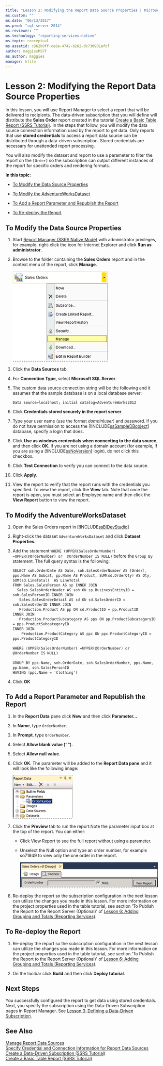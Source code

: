 ```yaml
---
title: "Lesson 2: Modifying the Report Data Source Properties | Microsoft Docs"
ms.custom: ""
ms.date: "06/13/2017"
ms.prod: "sql-server-2014"
ms.reviewer: ""
ms.technology: "reporting-services-native"
ms.topic: conceptual
ms.assetid: c962b0ff-ce8a-4742-8262-dc730901afcf
author: maggiesMSFT
ms.author: maggies
manager: kfile
---
```

# Lesson 2: Modifying the Report Data Source Properties
  In this lesson, you will use Report Manager to select a report that will be delivered to recipients. The data-driven subscription that you will define will distribute the **Sales Order** report created in the tutorial [Create a Basic Table Report &#40;SSRS Tutorial&#41;](../reporting-services/create-a-basic-table-report-ssrs-tutorial.md). In the steps that follow, you will modify the data source connection information used by the report to get data. Only reports that use **stored credentials** to access a report data source can be distributed through a data-driven subscription. Stored credentials are necessary for unattended report processing.  
  
 You will also modify the dataset and report to use a parameter to filter the report on the `[Order]` so the subscription can output different instances of the report for specific orders and rendering formats.  
  
 **In this topic:**  
  
-   [To Modify the Data Source Properties](#bkmk_modify_datasource)  
  
-   [To Modify the AdventureWorksDataset](#bkmk_modify_dataset)  
  
-   [To Add a Report Parameter and Republish the Report](#bkmk_add_reportparameter)  
  
-   [To Re-deploy the Report](#bkmk_redeploy)  
  
##  <a name="bkmk_modify_datasource"></a> To Modify the Data Source Properties  
  
1.  Start [Report Manager  &#40;SSRS Native Mode&#41;](../../2014/reporting-services/report-manager-ssrs-native-mode.md) with administrator privileges, for example, right-click the icon for Internet Explorer and click **Run as administrator**.  
  
2.  Browse to the folder containing the **Sales Orders** report and in the context menu of the report, click **Manage**.  
  
     ![Open the report context menu and select manage](../../2014/tutorials/media/ssrs-tutorial-datadriven-manage-report.gif "Open the report context menu and select manage")  
  
3.  Click the **Data Sources** tab.  
  
4.  For **Connection Type**, select **Microsoft SQL Server**.  
  
5.  The custom data source connection string will be the following and it assumes that the sample database is on a local database server:  
  
    ```  
    Data source=localhost; initial catalog=AdventureWorks2012  
    ```  
  
6.  Click **Credentials stored securely in the report server**.  
  
7.  Type your user name (use the format *domain\user*) and password. If you do not have permission to access the [!INCLUDE[ssSampleDBobject](../includes/sssampledbobject-md.md)] database, specify a login that does.  
  
8.  Click **Use as windows credentials when connecting to the data source**, and then click **OK**. If you are not using a domain account (for example, if you are using a [!INCLUDE[ssNoVersion](../includes/ssnoversion-md.md)] login), do not click this checkbox.  
  
9. Click **Test Connection** to verify you can connect to the data source.  
  
10. Click **Apply**.  
  
11. View the report to verify that the report runs with the credentials you specified. To view the report, click the **View** tab. Note that once the report is open, you must select an Employee name and then click the **View Report** button to view the report.  
  
##  <a name="bkmk_modify_dataset"></a> To Modify the AdventureWorksDataset  
  
1.  Open the Sales Orders report in [!INCLUDE[ssBIDevStudio](../includes/ssbidevstudio-md.md)]  
  
2.  Right-click the dataset `AdventureWorksDataset` and click **Dataset Properties**.  
  
3.  Add the statement `WHERE (UPPER(SalesOrderNumber) =UPPER(@OrderNumber) or  @OrderNumber IS NULL)` before the `Group By` statement. The full query syntax is the following:  
  
    ```  
    SELECT soh.OrderDate AS Date, soh.SalesOrderNumber AS [Order], pps.Name AS Subcat, pp.Name AS Product, SUM(sd.OrderQty) AS Qty, SUM(sd.LineTotal)  AS LineTotal  
    FROM Sales.SalesPerson AS sp INNER JOIN  
      Sales.SalesOrderHeader AS soh ON sp.BusinessEntityID = soh.SalesPersonID INNER JOIN  
       Sales.SalesOrderDetail AS sd ON sd.SalesOrderID = soh.SalesOrderID INNER JOIN  
       Production.Product AS pp ON sd.ProductID = pp.ProductID  
    INNER JOIN  
       Production.ProductSubcategory AS pps ON pp.ProductSubcategoryID = pps.ProductSubcategoryID   
    INNER JOIN  
        Production.ProductCategory AS ppc ON ppc.ProductCategoryID = pps.ProductCategoryID  
  
    WHERE (UPPER(SalesOrderNumber) =UPPER(@OrderNumber) or  @OrderNumber IS NULL)  
  
    GROUP BY ppc.Name, soh.OrderDate, soh.SalesOrderNumber, pps.Name, pp.Name, soh.SalesPersonID  
    HAVING (ppc.Name = 'Clothing')  
    ```  
  
4.  Click **OK**  
  
##  <a name="bkmk_add_reportparameter"></a> To Add a Report Parameter and Republish the Report  
  
1.  In the **Report Data** pane click **New** and then click **Parameter...**  
  
2.  In **Name**, type `OrderNumber`.  
  
3.  In **Prompt**, type `OrderNumber`.  
  
4.  Select **Allow blank value ("")**.  
  
5.  Select **Allow null value**.  
  
6.  Click **OK**. The parameter will be added to the **Report Data pane** and it will look like the following image:  
  
     ![The new parameter is added to the Report Data pane](../../2014/tutorials/media/ssrs-tutorial-datadriven-parameter.gif "The new parameter is added to the Report Data pane")  
  
7.  Click the **Preview** tab to run the report.Note the parameter input box at the top of the report. You can either:  
  
    -   Click View Report to see the full report without using a parameter.  
  
    -   Unselect the Null option and type an order number, for example so71949 to view only the one order in the report.  
  
         ![Report viewer with parameter area visible](../../2014/tutorials/media/ssrs-tutorial-datadriven-reportviewer-parameter.gif "Report viewer with parameter area visible")  
  
8.  Re-deploy the report so the subscription configuration in the next lesson can utilize the changes you made in this lesson. For more information on the project properties used in the table tutorial, see section 'To Publish the Report to the Report Server (Optional)' of [Lesson 6: Adding Grouping and Totals &#40;Reporting Services&#41;](../reporting-services/lesson-6-adding-grouping-and-totals-reporting-services.md).  
  
##  <a name="bkmk_redeploy"></a> To Re-deploy the Report  
  
1.  Re-deploy the report so the subscription configuration in the next lesson can utilize the changes you made in this lesson. For more information on the project properties used in the table tutorial, see section 'To Publish the Report to the Report Server (Optional)' of [Lesson 6: Adding Grouping and Totals &#40;Reporting Services&#41;](../reporting-services/lesson-6-adding-grouping-and-totals-reporting-services.md).  
  
2.  On the toolbar click **Build** and then click **Deploy tutorial**.  
  
## Next Steps  
 You successfully configured the report to get data using stored credentials. Next, you specify the subscription using the Data-Driven Subscription pages in Report Manager. See [Lesson 3: Defining a Data-Driven Subscription](../reporting-services/lesson-3-defining-a-data-driven-subscription.md).  
  
## See Also  
 [Manage Report Data Sources](report-data/manage-report-data-sources.md)   
 [Specify Credential and Connection Information for Report Data Sources](report-data/specify-credential-and-connection-information-for-report-data-sources.md)   
 [Create a Data-Driven Subscription &#40;SSRS Tutorial&#41;](../reporting-services/create-a-data-driven-subscription-ssrs-tutorial.md)   
 [Create a Basic Table Report &#40;SSRS Tutorial&#41;](../reporting-services/create-a-basic-table-report-ssrs-tutorial.md)  
  
  
